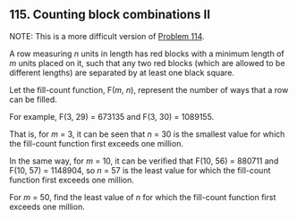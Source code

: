 ## 115. Counting block combinations II

NOTE: This is a more difficult version of [Problem 114](/problems_101to125/problem_114).

A row measuring <var>n</var> units in length has red blocks with a minimum length of <var>m</var> units placed on it, such that any two red blocks (which are allowed to be different lengths) are separated by at least one black square.

Let the fill-count function, F(<var>m</var>, <var>n</var>), represent the number of ways that a row can be filled.

For example, F(3, 29) = 673135 and F(3, 30) = 1089155.

That is, for <var>m</var> = 3, it can be seen that <var>n</var> = 30 is the smallest value for which the fill-count function first exceeds one million.

In the same way, for <var>m</var> = 10, it can be verified that F(10, 56) = 880711 and F(10, 57) = 1148904, so <var>n</var> = 57 is the least value for which the fill-count function first exceeds one million.

For <var>m</var> = 50, find the least value of <var>n</var> for which the fill-count function first exceeds one million.
